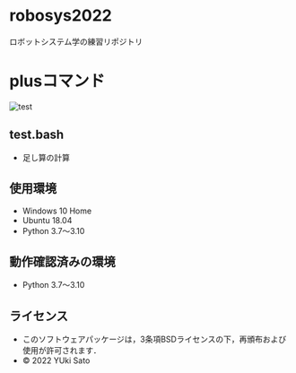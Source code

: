 # robosys2022
ロボットシステム学の練習リポジトリ

# plusコマンド
![test](https://github.com/yukisato1481/robosys2022/actions/workflows/test.yml/badge.svg)

## test.bash
* 足し算の計算

## 使用環境
* Windows 10 Home
* Ubuntu 18.04
* Python 3.7～3.10

## 動作確認済みの環境
* Python 3.7～3.10

## ライセンス
  * このソフトウェアパッケージは，3条項BSDライセンスの下，再頒布および使用が許可されます．
  * © 2022 YUki Sato
